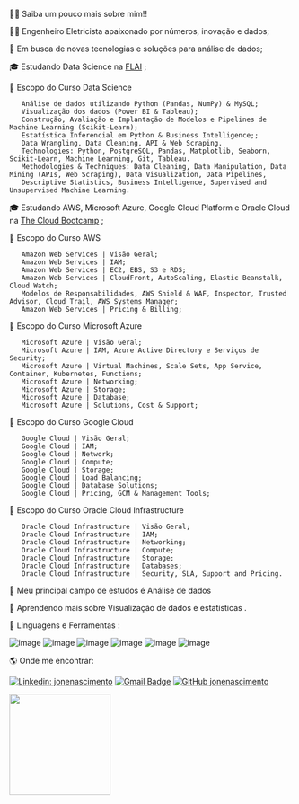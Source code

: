 👨‍🎓   Saiba um pouco mais sobre mim!!

👨‍🎓   Engenheiro Eletricista apaixonado por números, inovação e dados;

🤔   Em busca de novas tecnologias e soluções para análise de dados;

🎓   Estudando Data Science na [FLAI](https://www.flai.com.br/dds/) ;

🚀   Escopo do Curso Data Science

       Análise de dados utilizando Python (Pandas, NumPy) & MySQL;
       Visualização dos dados (Power BI & Tableau);
       Construção, Avaliação e Implantação de Modelos e Pipelines de Machine Learning (Scikit-Learn);
       Estatística Inferencial em Python & Business Intelligence;;
       Data Wrangling, Data Cleaning, API & Web Scraping.
       Technologies: Python, PostgreSQL, Pandas, Matplotlib, Seaborn, Scikit-Learn, Machine Learning, Git, Tableau.
       Methodologies & Techniques: Data Cleaning, Data Manipulation, Data Mining (APIs, Web Scraping), Data Visualization, Data Pipelines, 
       Descriptive Statistics, Business Intelligence, Supervised and Unsupervised Machine Learning.
       
🎓   Estudando AWS, Microsoft Azure, Google Cloud Platform e Oracle Cloud na [The Cloud Bootcamp](https://app.thecloudbootcamp.com/enrollments) ;

🚀   Escopo do Curso AWS

       Amazon Web Services | Visão Geral;
       Amazon Web Services | IAM;
       Amazon Web Services | EC2, EBS, S3 e RDS;
       Amazon Web Services | CloudFront, AutoScaling, Elastic Beanstalk, Cloud Watch;
       Modelos de Responsabilidades, AWS Shield & WAF, Inspector, Trusted Advisor, Cloud Trail, AWS Systems Manager;
       Amazon Web Services | Pricing & Billing;
       
🚀   Escopo do Curso Microsoft Azure

       Microsoft Azure | Visão Geral;
       Microsoft Azure | IAM, Azure Active Directory e Serviços de Security;
       Microsoft Azure | Virtual Machines, Scale Sets, App Service, Container, Kubernetes, Functions;
       Microsoft Azure | Networking;
       Microsoft Azure | Storage;
       Microsoft Azure | Database;
       Microsoft Azure | Solutions, Cost & Support;
       
🚀   Escopo do Curso Google Cloud

       Google Cloud | Visão Geral;
       Google Cloud | IAM;
       Google Cloud | Network;
       Google Cloud | Compute;
       Google Cloud | Storage;
       Google Cloud | Load Balancing;
       Google Cloud | Database Solutions;
       Google Cloud | Pricing, GCM & Management Tools;
       
🚀   Escopo do Curso Oracle Cloud Infrastructure

       Oracle Cloud Infrastructure | Visão Geral;
       Oracle Cloud Infrastructure | IAM;
       Oracle Cloud Infrastructure | Networking;
       Oracle Cloud Infrastructure | Compute;
       Oracle Cloud Infrastructure | Storage;
       Oracle Cloud Infrastructure | Databases;
       Oracle Cloud Infrastructure | Security, SLA, Support and Pricing.
       
 💼   Meu principal campo de estudos é Análise de dados

🌱   Aprendendo mais sobre Visualização de dados e estatísticas .

🚀 Linguagens e Ferramentas :

![image](https://user-images.githubusercontent.com/94656905/176739870-65ae7c35-5a47-4c1c-b976-9f3855406f2a.png)
![image](https://user-images.githubusercontent.com/94656905/176739922-88279d83-a920-4fca-bfcb-d0cd0d767d14.png)
![image](https://user-images.githubusercontent.com/94656905/176739986-e0df5784-9063-4697-a131-025d3554a0d7.png)
![image](https://user-images.githubusercontent.com/94656905/176740020-4f1dd753-3cd8-492c-9f41-6b50cfd4fc06.png)
![image](https://user-images.githubusercontent.com/94656905/176740059-c743cf59-0eaa-4d0c-88a0-918bbf43e051.png)
![image](https://user-images.githubusercontent.com/94656905/176740091-de143437-0ac3-4eee-9444-50a8ed355cd2.png)

🌎 Onde me encontrar:

[![Linkedin: jonenascimento](https://img.shields.io/badge/-jonenascimento-blue?style=flat-square&logo=Linkedin&logoColor=white&link=https://www.linkedin.com/in/jonenascimento/)](https://www.linkedin.com/in/jonenascimento/)
[![Gmail Badge](https://img.shields.io/badge/-jonequeiroz@yahoo.com.br-006bed?style=flat-square&logo=Gmail&logoColor=white&link=mailto:jonequeiroz@yahoo.com.br)](mailto:jonequeiroz@yahoo.com.br)
[![GitHub jonenascimento]( https://img.shields.io/github/followers/VanessaSwerts?label=follow&style=social)](https://github.com/JoneNascimento)

<a href="https://github.com/JoneNascimento">
  <img height="180em" src="https://github-readme-stats.vercel.app/api?username=VanessaSwerts&theme=dracula&show_icons=true" />
</a>

<!---
JoneNascimento/JoneNascimento is a ✨ special ✨ repository because its `README.md` (this file) appears on your GitHub profile.
You can click the Preview link to take a look at your changes.
--->
